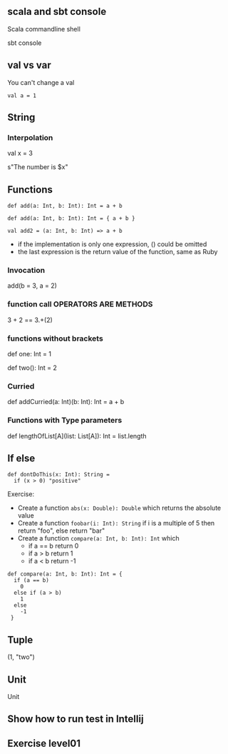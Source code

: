## scala and sbt console

Scala commandline shell

sbt console

## val vs var

You can't change a val

```
val a = 1
```

## String

### Interpolation

val x = 3

s"The number is $x"

## Functions

```
def add(a: Int, b: Int): Int = a + b 

def add(a: Int, b: Int): Int = { a + b } 

val add2 = (a: Int, b: Int) => a + b
```

- if the implementation is only one expression, () could be omitted
- the last expression is the return value of the function, same as Ruby

### Invocation

add(b = 3, a = 2)

### function call OPERATORS ARE METHODS

3 + 2 == 3.+(2)

### functions without brackets

def one: Int = 1

def two(): Int = 2

### Curried

def addCurried(a: Int)(b: Int): Int = a + b

### Functions with Type parameters

def lengthOfList[A](list: List[A]): Int = list.length

## If else
```
def dontDoThis(x: Int): String = 
  if (x > 0) "positive"
```


Exercise:

- Create a function `abs(x: Double): Double` which returns the absolute value
- Create a function `foobar(i: Int): String` if i is a multiple of 5 then return "foo", else return "bar"
- Create a function `compare(a: Int, b: Int): Int` which
  - if a == b return 0
  - if a > b return 1
  - if a < b return -1

```
def compare(a: Int, b: Int): Int = {
  if (a == b)
    0
  else if (a > b)
    1
  else
    -1
 }
```


## Tuple

(1, "two")

## Unit

Unit

## Show how to run test in Intellij

## Exercise level01





